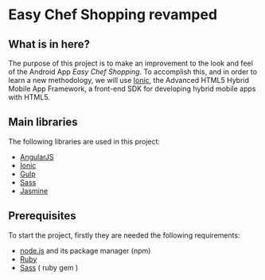 Easy Chef Shopping revamped 
===========================

## What is in here? ##

The purpose of this project is to make an improvement to the look and feel of the Android App *Easy Chef Shopping*. To accomplish this, and in order to learn a new methodology, we will use [Ionic](http://ionicframework.com), the Advanced HTML5 Hybrid Mobile App Framework, a front-end SDK for developing hybrid mobile apps with HTML5.

## Main libraries

The following libraries are used in this project:

*   [AngularJS](http://angularjs.org)
*   [Ionic](http://ionicframework.com)
*   [Gulp](http://gulpjs.com)
*   [Sass](http://sass-lang.com)
*   [Jasmine](http://jasmine.github.io)


## Prerequisites

To start the project, firstly they are needed the following requirements:

*   [node.js](http://nodejs.org) and its package manager (npm)
*   [Ruby](https://www.ruby-lang.org)
*   [Sass](http://sass-lang.com) ( ruby gem )


